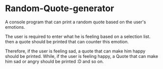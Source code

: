 # Random-Quote-generator
A console program that can print a random quote based on the user's emotions.

The user is required to enter what he is feeling based on a selection list. then a quote should be printed that can counter this emotion.

Therefore, if the user is feeling sad, a quote that can make him happy should be printed. While, if the user is feeling happy, a Quote that can make him sad or angry should be printed :D and so on.
